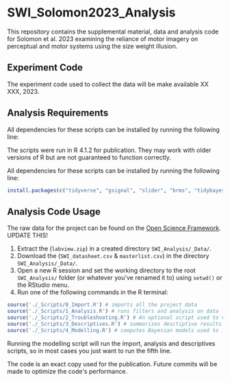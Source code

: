 # SWI_Solomon2023_Analysis

This repository contains the supplemental material, data and analysis code for Solomon et al. 2023 examining the reliance of motor imagery on perceptual and motor systems using the size weight illusion.

## Experiment Code

The experiment code used to collect the data will be make available XX XXX, 2023.

## Analysis Requirements

All dependencies for these scripts can be installed by running the following line:

The scripts were run in R 4.1.2 for publication. They may work with older versions of R but are not guaranteed to function correctly.

All dependencies for these scripts can be installed by running the following line:
    
```r
install.packages(c("tidyverse", "gsignal", "slider", "brms", "tidybayes", "emmeans", "parametes", "model"))
```

## Analysis Code Usage

The raw data for the project can be found on the [Open Science Framework](https://osf.io/v45pq/). UPDATE THIS!

1. Extract the (`labview.zip`) in a created directory `SWI_Analysis/_Data/`.
2. Download the (`SWI_datasheet.csv` & `masterlist.csv`) in the directory `SWI_Analysis/_Data/`.
3. Open a new R session and set the working directory to the root `SWI_Analysis/` folder (or whatever you've renamed it to) using `setwd()` or the RStudio menu.
4. Run one of the following commands in the R terminal:

```r
source('./_Scripts/0_Import.R') # imports all the project data
source('./_Scripts/1_Analysis.R') # runs filters and analysis on data
source('./_Scripts/2_Troubleshooting.R') # An optional script used to visualize data at different and facilicate data cleaning
source('./_Scripts/3_Descriptives.R') # summarizes desctiptive results and demographics and creates relevant visualizations
source('./_Scripts/4_Modelling.R') # computes Bayesian models used to identify credible effects
```

Running the modelling script will run the import, analysis and descriptives scripts, so in most cases you just want to run the fifth line.

The code is an exact copy used for the publication. Future commits will be made to optimize the code's performance.

